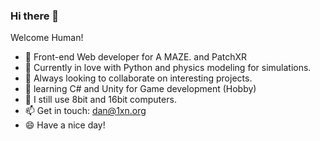 ### Hi there 👋

Welcome Human!

- 🔭 Front-end Web developer for A MAZE. and PatchXR
- 🌱 Currently in love with Python and physics modeling for simulations. 
- 👯 Always looking to collaborate on interesting projects.
- 🤔 learning C# and Unity for Game development (Hobby)
- 💬 I still use 8bit and 16bit computers. 
- 📫 Get in touch: dan@1xn.org
- 😄 Have a nice day!
<!--
**1xn/1xn** is a ✨ _special_ ✨ repository because its `README.md` (this file) appears on your GitHub profile.
-->
